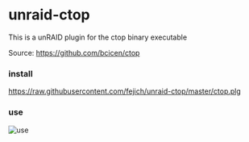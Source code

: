 # unraid-ctop
This is a unRAID plugin for the ctop binary executable

Source: https://github.com/bcicen/ctop

### install

https://raw.githubusercontent.com/fejich/unraid-ctop/master/ctop.plg

### use

![use](https://github.com/bcicen/ctop/blob/master/_docs/img/grid.gif?raw=true)
